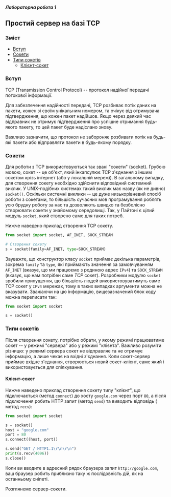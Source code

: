 ##### Лабораторна робота 1
## Простий сервер на базі TCP

### Зміст
* [Вступ](#вступ)
* [Сокети](#сокети)
* [Типи сокетів](#типи-сокетів)
  * [Клієнт-сокет](#клієнт-сокет)

### Вступ

TCP (Transmission Control Protocol) -- протокол надійної передачі потокової інформації.

Для забезпечення надійності передачі, TCP розбиває потік даних на пакети, кожен зі своїм унікальним номером, та очікує від отримувача підтвердження, що кожен пакет надійшов. Якщо через деякий час відправник не отримує підтвердження про успішне отримання будь-якого пакету, то цей пакет буде надіслано знову.

Важливо зазначити, що протокол не забороняє розбивати потік на будь-які пакети або відправляти пакети в будь-якому порядку.

### Сокети

Для роботи з TCP використовуються так звані "сокети" (socket). Грубою мовою, сокет -- це об'єкт, який інкапсулює TCP з'єднання з іншим сокетом крізь інтернет (або у локальній мережі).
В загальному випадку, для створення сокету необхідно здійснити відповідний системний виклик. У UNIX-подібних системах такий виклик має назву (як не дивно) `socket()`. 
Оскільки системні виклики -- це дуже низькорівневий спосіб роботи з сокетами, то більшість сучасних мов програмування роблять усю брудну роботу за нас та дозволяють швидко та безболісно створювати сокети у знайомому середовищі. Так, у Пайтоні є цілий модуль `socket`, який створено саме для таких потреб.

Нижче наведено приклад створення TCP сокету.

```python
from socket import socket, AF_INET, SOCK_STREAM

# Створення сокету
s = socket(family=AF_INET, type=SOCK_STREAM)

```

Зауважте, що конструктор класу `socket` приймає декілька параметрів, зокрема `family` та `type`, які приймають значення за замовчуванням `AF_INET` (вказує, що ми працюємо з родиною адрес `IPv4`) та `SOCK_STREAM` (вказує, що нам потрібен саме *TCP* сокет). Розробники модулю `socket` зробили припущення, що більшість людей використовуватимуть саме TCP сокет у `IPv4` мережах, тому в таких випадках аргументи можна не вказувати.
Зважаючи на цю інформацію, вищезазначений блок коду можна переписати так:

```python
from socket import socket

s = socket()

```

### Типи сокетів

Після створення сокету, потрібно обрати, у якому режимі працюватиме сокет -- у режимі "сервера" або у режимі "клієнта". Важливо розуміти різницю: у режимі сервера сокет не відправляє та не отримує інформацію, а лише чекає на вхідні з'єднання. Коли сокет-сервер приймає вхідне з'єднання, створюється новий сокет-клієнт, саме який і використовується для спілкування.

#### Клієнт-сокет

Нижче наведено приклад створення сокету типу "клієнт", що підключається (метод `connect`) до хосту `google.com` через порт `80`, а після підключення робить HTTP запит (метод `send`) та виводить відповідь ( метод `recv`):

```python
from socket import socket

s = socket()
host = "google.com"
port = 80
s.connect((host, port))

s.send("GET / HTTP1.1\r\n\r\n")
print(s.recv(4096))
s.close()

```

Коли ви вводите в адресний рядок браузера запит `http://google.com`, ваш браузер робить приблизно таку ж послідовність дій, як на останньому сніпеті.

Розглянемо сервер-сокети.

